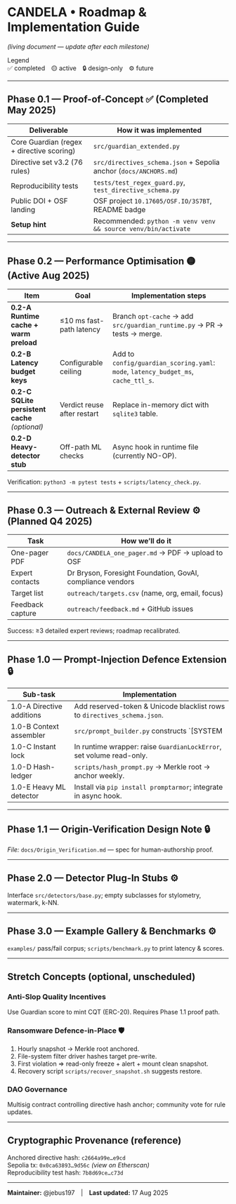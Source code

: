 # CANDELA • Roadmap & Implementation Guide  
*(living document — update after each milestone)*  

Legend  
✅ completed 🟡 active 🔒 design-only ⚙️ future  

---

## Phase 0.1  — Proof-of-Concept ✅ (Completed May 2025)  
| Deliverable | How it was implemented |
|-------------|------------------------|
| Core Guardian (regex + directive scoring) | `src/guardian_extended.py` |
| Directive set v3.2 (76 rules) | `src/directives_schema.json` + Sepolia anchor (`docs/ANCHORS.md`) |
| Reproducibility tests | `tests/test_regex_guard.py`, `test_directive_schema.py` |
| Public DOI + OSF landing | OSF project `10.17605/OSF.IO/3S7BT`, README badge |
| **Setup hint** | Recommended: `python -m venv venv && source venv/bin/activate` |

---

## Phase 0.2  — Performance Optimisation 🟡 (Active Aug 2025)  
| Item | Goal | Implementation steps |
|------|------|----------------------|
| **0.2-A Runtime cache + warm preload** | ≤10 ms fast-path latency | Branch `opt-cache` → add `src/guardian_runtime.py` → PR → tests → merge. |
| **0.2-B Latency budget keys** | Configurable ceiling | Add to `config/guardian_scoring.yaml`: `mode`, `latency_budget_ms`, `cache_ttl_s`. |
| **0.2-C SQLite persistent cache** *(optional)* | Verdict reuse after restart | Replace in-memory dict with `sqlite3` table. |
| **0.2-D Heavy-detector stub** | Off-path ML checks | Async hook in runtime file (currently NO-OP). |

Verification: `python3 -m pytest tests` + `scripts/latency_check.py`.

---

## Phase 0.3  — Outreach & External Review ⚙️ (Planned Q4 2025)  
| Task | How we’ll do it |
|------|-----------------|
| One-pager PDF | `docs/CANDELA_one_pager.md` → PDF → upload to OSF |
| Expert contacts | Dr Bryson, Foresight Foundation, GovAI, compliance vendors |
| Target list | `outreach/targets.csv` (name, org, email, focus) |
| Feedback capture | `outreach/feedback.md` + GitHub issues |

Success: ≥3 detailed expert reviews; roadmap recalibrated.

---

## Phase 1.0  — Prompt-Injection Defence Extension 🔒  
| Sub-task | Implementation |
|----------|----------------|
| 1.0-A Directive additions | Add reserved-token & Unicode blacklist rows to `directives_schema.json`. |
| 1.0-B Context assembler | `src/prompt_builder.py` constructs `[SYSTEM|GUARDIAN|USER]`. |
| 1.0-C Instant lock | In runtime wrapper: raise `GuardianLockError`, set volume read-only. |
| 1.0-D Hash-ledger | `scripts/hash_prompt.py` → Merkle root → anchor weekly. |
| 1.0-E Heavy ML detector | Install via `pip install promptarmor`; integrate in async hook. |

---

## Phase 1.1  — Origin-Verification Design Note 🔒  
*File:* `docs/Origin_Verification.md` — spec for human-authorship proof.

---

## Phase 2.0  — Detector Plug-In Stubs ⚙️  
Interface `src/detectors/base.py`; empty subclasses for stylometry, watermark, k-NN.

---

## Phase 3.0  — Example Gallery & Benchmarks ⚙️  
`examples/` pass/fail corpus; `scripts/benchmark.py` to print latency & scores.

---

## Stretch Concepts (optional, unscheduled)

### Anti-Slop Quality Incentives  
Use Guardian score to mint CQT (ERC-20). Requires Phase 1.1 proof path.

### Ransomware Defence-in-Place 🛡️  
1. Hourly snapshot → Merkle root anchored.  
2. File-system filter driver hashes target pre-write.  
3. First violation ⇒ read-only freeze + alert + mount clean snapshot.  
4. Recovery script `scripts/recover_snapshot.sh` suggests restore.

### DAO Governance  
Multisig contract controlling directive hash anchor; community vote for rule updates.

---

## Cryptographic Provenance (reference)  
Anchored directive hash: `c2664a99e…e9cd`  
Sepolia tx: `0x0ca63893…9d56c` *(view on Etherscan)*  
Reproducibility test hash: `7b8d69ce…c73d`

---

**Maintainer:** @jebus197 | **Last updated:** 17 Aug 2025  
